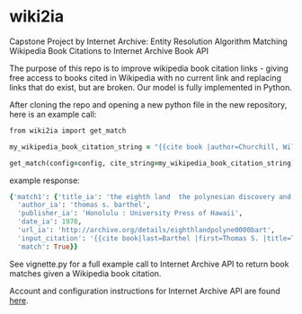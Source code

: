 # wiki2ia
Capstone Project by Internet Archive: Entity Resolution Algorithm Matching Wikipedia Book Citations to Internet Archive Book API

The purpose of this repo is to improve wikipedia book citation links - giving free access to books cited in Wikipedia with no current link and replacing links that do exist, but are broken. Our model is fully implemented in Python.

After cloning the repo and opening a new python file in the new repository, here is an example call:
```rb
from wiki2ia import get_match

my_wikipedia_book_citation_string = "{{cite book |author=Churchill, William |year=1912 |title=The Rapanui Speech and the Peopling of Southeast Polynesia |url=https://archive.org/details/easterislandrapa00churrich |url-status=live |archive-url=https://web.archive.org/web/20160404191635/https://archive.org/details/easterislandrapa00churrich |archive-date=4 April 2016}}"

get_match(config=config, cite_string=my_wikipedia_book_citation_string)
```
example response:
```rb
{'match1': {'title_ia': 'the eighth land  the polynesian discovery and settlement of easter island',
  'author_ia': 'thomas s. barthel',
  'publisher_ia': 'Honolulu : University Press of Hawaii',
  'date_ia': 1978,
  'url_ia': 'http://archive.org/details/eighthlandpolyne0000bart',
  'input_citation': '{{cite book|last=Barthel |first=Thomas S. |title=The Eighth Land: The Polynesian Settlement of Easter Island |publisher= [[University of Hawaii]] |year=1974 |edition=1978|isbn=0824805534|url=https://archive.org/details/eighthlandpolyne0000bart}}',
  'match': True}}
```
See vignette.py for a full example call to Internet Archive API to return book matches given a Wikipedia book citation.

Account and configuration instructions for Internet Archive API are found [here](https://archive.org/developers/internetarchive/).

